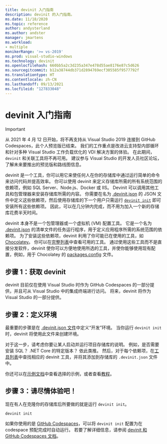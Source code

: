 ```yaml
---
title: devinit 入门指南
description: devinit 的入门指南。
ms.date: 11/18/2020
ms.topic: reference
author: andysterland
ms.author: andster
manager: jmartens
ms.workload:
- multiple
monikerRange: '>= vs-2019'
ms.prod: visual-studio-windows
ms.technology: devinit
ms.openlocfilehash: 660bb5a2c3d235a347e478d55ae8176e87c5d626
ms.sourcegitcommit: b12a38744db371d2894769ecf305585f9577792f
ms.translationtype: HT
ms.contentlocale: zh-CN
ms.lasthandoff: 09/13/2021
ms.locfileid: "127833048"
---
```

# <a name="getting-started-with-devinit"></a>devinit 入门指南

> [!IMPORTANT]
> 从 2021 年 4 月 12 日开始，将不再支持从 Visual Studio 2019 连接到 GitHub Codespaces，此个人预览版已结束。 我们的工作重点是改进云支持型内部循环和针对多种 Visual Studio 工作负载优化的 VDI 解决方案的体验。 在此期间，`devinit` 和关联工具将不再可用。 建议参与 Visual Studio 的开发人员社区论坛，了解未来要推出的预览版和路线图信息。

devinit 是一个工具，你可以用它来使任何人在你的存储库中通过运行简单的命令来访问代码并提高效率。 你可以使用 devinit 来定义存储库所需的所有系统范围的依赖项，例如 SQL Server、Node.js、Docker 或 IIS。 Devinit 可以调用其他工具和包管理器来安装存储库所需的内容。 你需要在名为 [.devinit.json](devinit-json.md) 的 JSON 文件中定义这些依赖项，然后使用存储库的下一个用户只需运行 [`devinit init`](devinit-commands.md#init) 即可安装所有这些依赖项。 因此，可以在几分钟内完成，而不用为加入一个新的存储库花费半天时间。

devinit 本身不是一个包管理器或一个虚拟机 (VM) 配置工具。 它是一个名为 [.devinit.json](devinit-json.md) 的清单文件的任务运行程序，用于定义应用程序所需的系统范围的依赖项。 为了安装这些依赖项，devinit 利用了你可能已在使用的工具，如 [Chocolatey](https://chocolatey.org)。 你可以在[完整列表](devinit-tool-list.md)中查看可用的工具。 通过使用这些工具而不是直接分发软件，devinit 使你可以方便地使用所选的工具，并使你能够使用现有配置，例如，用于 Chocolatey 的 [packages.config](https://chocolatey.org/docs/commands-install#packagesconfig) 文件。  

## <a name="step-1-get-devinit"></a>步骤 1：获取 devinit

devinit 目前仅在使用 Visual Studio 时作为 GitHub Codespaces 的一部分提供，并且可从 Visual Studio 中的集成终端进行访问。 将来，devinit 将作为 Visual Studio 的一部分提供。

## <a name="step-2-define-your-environment"></a>步骤 2：定义环境

最重要的步骤是在 [.devinit.json 文件](devinit-json.md)中定义“开发”环境。 当你运行 `devinit init` 时，devinit 将使用此文件来创建环境。

对于这一步，请考虑你要让某人启动并运行项目存储库的说明。 例如，是否需要安装 SQL？ .NET Core 的特定版本？ 依此类推。 然后，对于每个依赖项，在[工具列表](devinit-tool-list.md)中查找相应的 devinit 工具，并将其添加到存储库的 `.devinit.json` 文件中。

你还可以在[示例文档](sample-readme.md)中查看选择的示例，或者查看[教程](tutorial.md)。

## <a name="step-3-enjoy"></a>步骤 3：请尽情体验吧！

现在有人在克隆你的存储库后所要做的就是运行 `devinit init`。

```console
devinit init
```

如果你使用的是 [GitHub Codespaces](https://github.com/features/codespaces)，可以将 `devinit init` 配置为在 codespace 预配完成时自动运行。 若要了解详细信息，请参阅 [devinit 和 GitHub Codespaces 文档](devinit-and-codespaces.md)。
